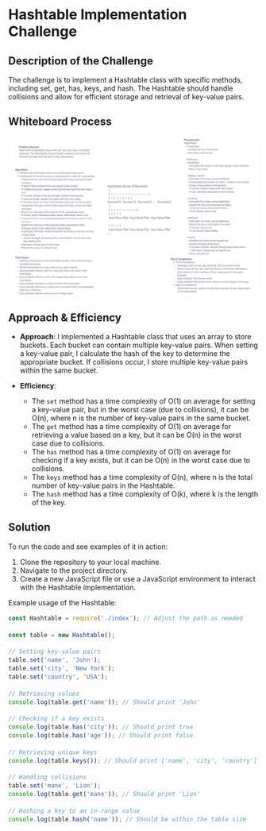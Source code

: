 # Hashtable Implementation Challenge

## Description of the Challenge

The challenge is to implement a Hashtable class with specific methods, including set, get, has, keys, and hash. The Hashtable should handle collisions and allow for efficient storage and retrieval of key-value pairs.

## Whiteboard Process

![Whiteboard Diagram](whiteboard.png)

## Approach & Efficiency

- **Approach**: I implemented a Hashtable class that uses an array to store buckets. Each bucket can contain multiple key-value pairs. When setting a key-value pair, I calculate the hash of the key to determine the appropriate bucket. If collisions occur, I store multiple key-value pairs within the same bucket.

- **Efficiency**:
  - The `set` method has a time complexity of O(1) on average for setting a key-value pair, but in the worst case (due to collisions), it can be O(n), where n is the number of key-value pairs in the same bucket.
  - The `get` method has a time complexity of O(1) on average for retrieving a value based on a key, but it can be O(n) in the worst case due to collisions.
  - The `has` method has a time complexity of O(1) on average for checking if a key exists, but it can be O(n) in the worst case due to collisions.
  - The `keys` method has a time complexity of O(n), where n is the total number of key-value pairs in the Hashtable.
  - The `hash` method has a time complexity of O(k), where k is the length of the key.

## Solution

To run the code and see examples of it in action:

1. Clone the repository to your local machine.
2. Navigate to the project directory.
3. Create a new JavaScript file or use a JavaScript environment to interact with the Hashtable implementation.

Example usage of the Hashtable:

```javascript
const Hashtable = require('./index'); // Adjust the path as needed

const table = new Hashtable();

// Setting key-value pairs
table.set('name', 'John');
table.set('city', 'New York');
table.set('country', 'USA');

// Retrieving values
console.log(table.get('name')); // Should print 'John'

// Checking if a key exists
console.log(table.has('city')); // Should print true
console.log(table.has('age')); // Should print false

// Retrieving unique keys
console.log(table.keys()); // Should print ['name', 'city', 'country']

// Handling collisions
table.set('mane', 'Lion');
console.log(table.get('mane')); // Should print 'Lion'

// Hashing a key to an in-range value
console.log(table.hash('name')); // Should be within the table size
